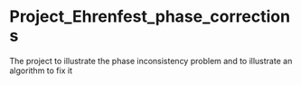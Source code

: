 # Project_Ehrenfest_phase_corrections
The project to illustrate the phase inconsistency problem and to illustrate an algorithm to fix it
